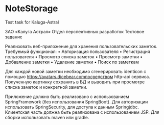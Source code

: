 # NoteStorage
Test task for Kaluga-Astral


ЗАО «Калуга Астрал»
Отдел перспективных разработок
Тестовое задание


Реализовать веб-приложение для хранения пользовательских заметок.
Требуемый функционал:
    • Авторизация пользователя
    • Регистрация пользователя
    • Просмотр списка заметок
    • Просмотр заметки
    • Добавление заметки
    • Удаление заметки
    • Поиск по заметкам

Для каждой новой заметки необходимо сгенерировать identicon с помощью https://avatars.dicebear.comпосредством http-api сервиса. Полученную картинку сохранить в БД и выводить при просмотре списка заметок и конкретной заметки.

Приложение должно быть реализовано с использованием SpringFramework (без использования SpringBoot). Для авторизации использовать SpringSecurity, для доступа к данным Springjdbc. Клиентская часть должна быть реализована с использованием JSP. Для сборки использовать maven или gradle.

